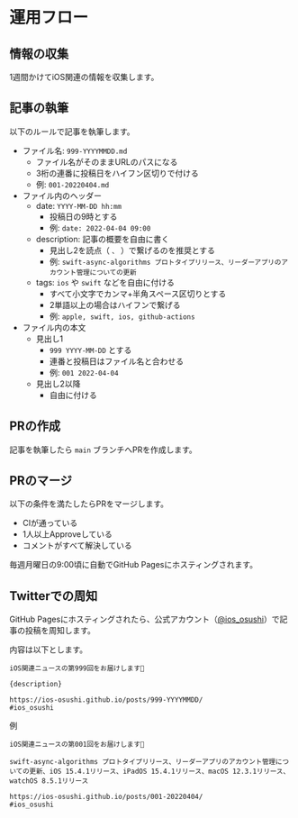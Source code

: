 # 運用フロー

## 情報の収集

1週間かけてiOS関連の情報を収集します。

## 記事の執筆

以下のルールで記事を執筆します。

- ファイル名: `999-YYYYMMDD.md`
  - ファイル名がそのままURLのパスになる
  - 3桁の連番に投稿日をハイフン区切りで付ける
  - 例: `001-20220404.md`
- ファイル内のヘッダー
  - date: `YYYY-MM-DD hh:mm`
    - 投稿日の9時とする
    - 例: `date: 2022-04-04 09:00`
  - description: 記事の概要を自由に書く
    - 見出し2を読点（ `、` ）で繋げるのを推奨とする
    - 例: `swift-async-algorithms プロトタイプリリース、リーダーアプリのアカウント管理についての更新`
  - tags: `ios` や `swift` などを自由に付ける
    - すべて小文字でカンマ+半角スペース区切りとする
    - 2単語以上の場合はハイフンで繋げる
    - 例: `apple, swift, ios, github-actions`
- ファイル内の本文
  - 見出し1
    - `999 YYYY-MM-DD` とする
    - 連番と投稿日はファイル名と合わせる
    - 例: `001 2022-04-04`
  - 見出し2以降
    - 自由に付ける

## PRの作成

記事を執筆したら `main` ブランチへPRを作成します。

## PRのマージ

以下の条件を満たしたらPRをマージします。

- CIが通っている
- 1人以上Approveしている
- コメントがすべて解決している

毎週月曜日の9:00頃に自動でGitHub Pagesにホスティングされます。

## Twitterでの周知

GitHub Pagesにホスティングされたら、公式アカウント（[@ios_osushi](https://twitter.com/ios_osushi)）で記事の投稿を周知します。

内容は以下とします。

```
iOS関連ニュースの第999回をお届けします🍣

{description}

https://ios-osushi.github.io/posts/999-YYYYMMDD/
#ios_osushi
```

例

```
iOS関連ニュースの第001回をお届けします🍣

swift-async-algorithms プロトタイプリリース、リーダーアプリのアカウント管理についての更新、iOS 15.4.1リリース、iPadOS 15.4.1リリース、macOS 12.3.1リリース、watchOS 8.5.1リリース

https://ios-osushi.github.io/posts/001-20220404/
#ios_osushi
```

